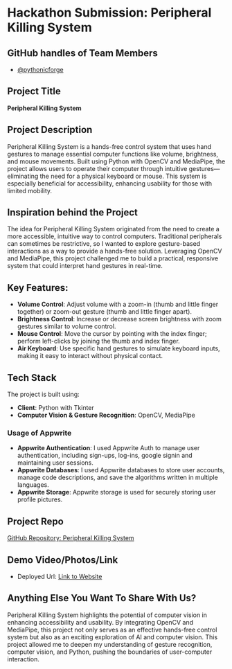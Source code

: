 # Hackathon Submission: **Peripheral Killing System**

## GitHub handles of Team Members  
- [@pythonicforge](https://github.com/pythonicforge)

## Project Title
**Peripheral Killing System**

## Project Description    
Peripheral Killing System is a hands-free control system that uses hand gestures to manage essential computer functions like volume, brightness, and mouse movements. Built using Python with OpenCV and MediaPipe, the project allows users to operate their computer through intuitive gestures—eliminating the need for a physical keyboard or mouse. This system is especially beneficial for accessibility, enhancing usability for those with limited mobility.

## Inspiration behind the Project  
The idea for Peripheral Killing System originated from the need to create a more accessible, intuitive way to control computers. Traditional peripherals can sometimes be restrictive, so I wanted to explore gesture-based interactions as a way to provide a hands-free solution. Leveraging OpenCV and MediaPipe, this project challenged me to build a practical, responsive system that could interpret hand gestures in real-time.

## Key Features:

- **Volume Control**: Adjust volume with a zoom-in (thumb and little finger together) or zoom-out gesture (thumb and little finger apart).
- **Brightness Control**: Increase or decrease screen brightness with zoom gestures similar to volume control.
- **Mouse Control**: Move the cursor by pointing with the index finger; perform left-clicks by joining the thumb and index finger.
- **Air Keyboard**: Use specific hand gestures to simulate keyboard inputs, making it easy to interact without physical contact.

## Tech Stack    
The project is built using:

- **Client**: Python with Tkinter
- **Computer Vision & Gesture Recognition**: OpenCV, MediaPipe

### Usage of Appwrite
- **Appwrite Authentication**: I used Appwrite Auth to manage user authentication, including sign-ups, log-ins, google signin and maintaining user sessions.
- **Appwrite Databases**: I used Appwrite databases to store user accounts, manage code descriptions, and save the algorithms written in multiple languages.
- **Appwrite Storage**: Appwrite storage is used for securely storing user profile pictures. 

## Project Repo  
[GitHub Repository: Peripheral Killing System](https://github.com/pythonicforge/Peripheral-Killing-System)  

## Demo Video/Photos/Link
- Deployed Url: [Link to Website](https://github.com/pythonicforge/Peripheral-Killing-System)

## Anything Else You Want To Share With Us?
Peripheral Killing System highlights the potential of computer vision in enhancing accessibility and usability. By integrating OpenCV and MediaPipe, this project not only serves as an effective hands-free control system but also as an exciting exploration of AI and computer vision. This project allowed me to deepen my understanding of gesture recognition, computer vision, and Python, pushing the boundaries of user-computer interaction.

